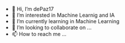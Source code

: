 - 👋 Hi, I’m dePaz17
- 👀 I’m interested in Machine Learnig and IA
- 🌱 I’m currently learning in Machine Learning
- 💞️ I’m looking to collaborate on ...
- 📫 How to reach me ...

<!---
dePaz17/dePaz17 is a ✨ special ✨ repository because its `README.md` (this file) appears on your GitHub profile.
You can click the Preview link to take a look at your changes.
--->
